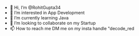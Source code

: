 - 👋 Hi, I’m @RohitGupta34
- 👀 I’m interested in App Development
- 🌱 I’m currently learning Java
- 💞️ I’m looking to collaborate on my Startup
- 📫 How to reach me DM me on my insta handle "decode_red

<!---
RohitGupta34/RohitGupta34 is a ✨ special ✨ repository because its `README.md` (this file) appears on your GitHub profile.
You can click the Preview link to take a look at your changes.
--->
